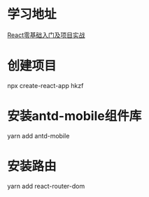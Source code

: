 # 学习地址
[React零基础入门及项目实战](https://www.bilibili.com/video/BV14y4y1g7M4?p=113&spm_id_from=333.880.my_history.page.click)

# 创建项目
npx create-react-app hkzf

# 安装antd-mobile组件库
yarn add antd-mobile

# 安装路由
yarn add react-router-dom